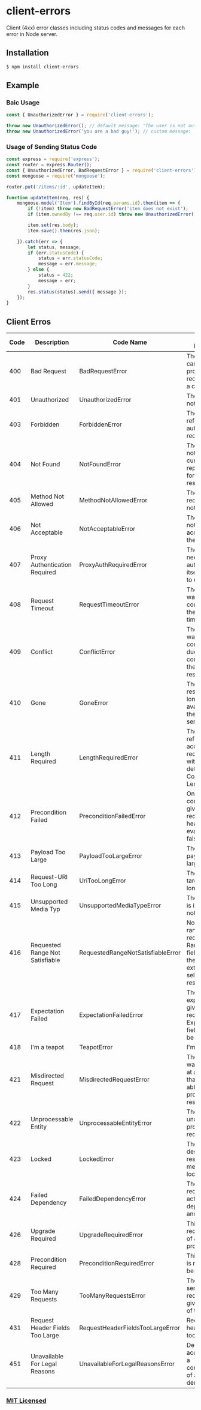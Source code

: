 # client-errors

Client (4xx) error classes including status codes and messages for each error in Node server.

## Installation

```sh
$ npm install client-errors
```

## Example

### Baic Usage

```js
const { UnauthorizedError } = require('client-errors');

throw new UnauthorizedError(); // default message: 'The user is not authorized'
throw new UnauthorizedError('you are a bad guy!'); // custom message: 'you are a bad guy'

```

### Usage of Sending Status Code

```js
const express = require('express');
const router = express.Router();
const { UnauthorizedError, BadRequestError } = require('client-errors');
const mongoose = require('mongoose');

router.put('/items/:id', updateItem);

function updateItem(req, res) {
    mongoose.model('Item').findById(req.params.id).then(item => {
        if (!item) throw new BadRequestError('item does not exist');
        if (item.ownedBy !== req.user.id) throw new UnauthorizedError('invalid access to this item');

        item.set(res.body);
        item.save().then(res.json);

    }).catch(err => {
        let status, message;
        if (err.statusCode) {
            status = err.statusCode;
            message = err.message;
        } else {
            status = 422;
            message = err;
        }
        res.status(status).send({ message });
    });
}
```

## Client Erros

Code | Description                     | Code Name                    | Default Message
---- | ------------------------------- | ---------------------------- | ---------------------------------------------------------------------------------------------------
400  | Bad Request                     | BadRequestError              | The server cannot process the request due to a client error
401  | Unauthorized                    | UnauthorizedError            | The user is not authorized
403  | Forbidden                       | ForbiddenError               | The server refused to authorize the request
404  | Not Found                       | NotFoundError                | The server did not find a current representation for the target resource
405  | Method Not Allowed              | MethodNotAllowedError        | The method received is not allowed
406  | Not Acceptable                  | NotAcceptableError           | The request is not acceptable to the user agent
407  | Proxy Authentication Required   | ProxyAuthRequiredError       | The client needs to authenticate itself in order to use a proxy
408  | Request Timeout                 | RequestTimeoutError          | The request was not completed in the expected time
409  | Conflict                        | ConflictError                | The request was not completed due to a conflict with the target resource
410  | Gone                            | GoneError                    | The target resource is no longer available at the origin server
411  | Length Required                 | LengthRequiredError          | The server refuses to accept the request without a defined Content-Length
412  | Precondition Failed             | PreconditionFailedError      | One or more conditions given in the request header fields evaluated to false
413  | Payload Too Large               | PayloadTooLargeError         | The request payload is too large
414  | Request-URI Too Long            | UriTooLongError              | The request target is too longer
415  | Unsupported Media Typ           | UnsupportedMediaTypeError    | The payload is in a format not supported
416  | Requested Range Not Satisfiable | RequestedRangeNotSatisfiableError | None of the ranges in the request's Range header field overlap the current extent of the selected resource
417  | Expectation Failed              | ExpectationFailedError       | The expectation given in the request\'s Expect header field could not be met
418  | I'm a teapot                    | TeapotError                  | I'm a teapot
421  | Misdirected Request             | MisdirectedRequestError      | The request was directed at a server that is not able to produce a response
422  | Unprocessable Entity            | UnprocessableEntityError     | The server is unable to process the request
423  | Locked                          | LockedError                  | The source or destination resource of a method is locked
424  | Failed Dependency               | FailedDependencyError        | The requested action depended on another action
426  | Upgrade Required                | UpgradeRequiredError         | This service requires use of a different protocol
428  | Precondition Required           | PreconditionRequiredError    | This request is required to be conditional
429  | Too Many Requests               | TooManyRequestsError         | The user has sent too many requests in a given amount of time
431  | Request Header Fields Too Large | RequestHeaderFieldsTooLargeError | Request header fields too large
451  | Unavailable For Legal Reasons   | UnavailableForLegalReasonsError | Denied access due to a consequence of a legal demand

### [MIT Licensed](LICENSE)